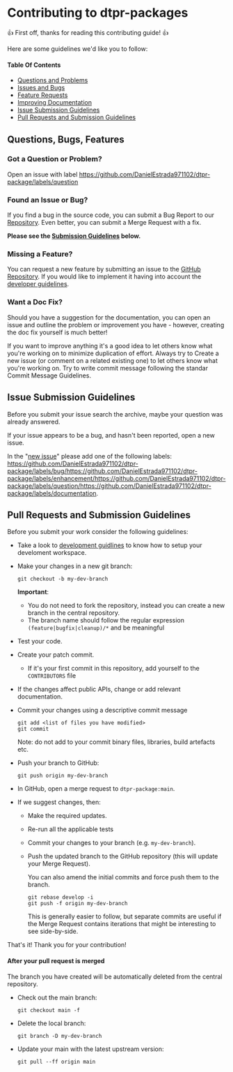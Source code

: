 # Contributing to dtpr-packages

:+1: First off, thanks for reading this contributing guide! :+1:

Here are some guidelines we'd like you to follow:

#### Table Of Contents
* [Questions and Problems](#question)
* [Issues and Bugs](#issue)
* [Feature Requests](#feature)
* [Improving Documentation](#docs)
* [Issue Submission Guidelines](#submit)
* [Pull Requests and Submission Guidelines](#submit-pr)

## <a name="requests"></a> Questions, Bugs, Features

### <a name="question"></a> Got a Question or Problem?

Open an issue with label https://github.com/DanielEstrada971102/dtpr-package/labels/question

### <a name="issue"></a> Found an Issue or Bug?

If you find a bug in the source code, you can submit a Bug Report to our
[Repository][github-issues]. Even better, you can submit a Merge Request with a fix.

**Please see the [Submission Guidelines](#submit) below.**

### <a name="feature"></a> Missing a Feature?

You can request a new feature by submitting an issue to the [GitHub Repository][github-issues]. If you would like to implement it having into account the [developer guidelines][developers].

### <a name="docs"></a> Want a Doc Fix?

Should you have a suggestion for the documentation, you can open an issue and outline the problem
or improvement you have - however, creating the doc fix yourself is much better!

If you want to improve anything it's a good idea to let others know what you're working on to
minimize duplication of effort. Always try to Create a new issue (or comment on a related existing one) to let
others know what you're working on. Try to write commit message following the standar Commit Message Guidelines.

## <a name="submit"></a> Issue Submission Guidelines
Before you submit your issue search the archive, maybe your question was already answered.

If your issue appears to be a bug, and hasn't been reported, open a new issue.

In the "[new issue][github-new-issue]" please add one of the following labels:
https://github.com/DanielEstrada971102/dtpr-package/labels/bug/https://github.com/DanielEstrada971102/dtpr-package/labels/enhancement/https://github.com/DanielEstrada971102/dtpr-package/labels/question/https://github.com/DanielEstrada971102/dtpr-package/labels/documentation.

## <a name="submit-pr"></a> Pull Requests and Submission Guidelines
Before you submit your work consider the following guidelines:

* Take a look to [development guidlines][developers] to know how to setup your develoment workspace.
* Make your changes in a new git branch:

    ```shell
    git checkout -b my-dev-branch
    ```
    **Important**:
    - You do not need to fork the repository, instead you can create a new branch in the central repository.
    - The branch name should follow the regular expression `(feature|bugfix|cleanup)/*`
    and be meaningful
* Test your code.
* Create your patch commit.
    - If it's your first commit in this repository, add yourself to the `CONTRIBUTORS` file

* If the changes affect public APIs, change or add relevant documentation.

* Commit your changes using a descriptive commit message
    ```shell
    git add <list of files you have modified>
    git commit 
    ```
  Note: do not add to your commit binary files, libraries, build artefacts etc.

* Push your branch to GitHub:

    ```shell
    git push origin my-dev-branch
    ```
* In GitHub, open a merge request to `dtpr-package:main`. 

* If we suggest changes, then:

  * Make the required updates.
  * Re-run all the applicable tests
  * Commit your changes to your branch (e.g. `my-dev-branch`).
  * Push the updated branch to the GitHub repository (this will update your Merge Request).

    You can also amend the initial commits and force push them to the branch.

    ```shell
    git rebase develop -i
    git push -f origin my-dev-branch
    ```

    This is generally easier to follow, but separate commits are useful if the Merge Request contains
    iterations that might be interesting to see side-by-side.

That's it! Thank you for your contribution!

#### After your pull request is merged

The branch you have created will be automatically deleted from the central repository.

* Check out the main branch:

    ```shell
    git checkout main -f
    ```

* Delete the local branch:

    ```shell
    git branch -D my-dev-branch
    ```

* Update your main with the latest upstream version:

    ```shell
    git pull --ff origin main
    ```

[github]: https://github.com/DanielEstrada971102/dtpr-package
[github-issues]: https://github.com/DanielEstrada971102/dtpr-package/issues
[github-new-issue]:https://github.com/DanielEstrada971102/dtpr-package/issues/new
[developers]:DEVELOPERS.md
